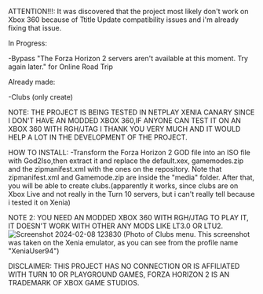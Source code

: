 ATTENTION!!!: It was discovered that the project most likely don't work on Xbox 360 because of Ttitle Update compatibility issues and i'm already fixing that issue.




In Progress:

-Bypass "The Forza Horizon 2 servers aren't available at this moment. Try again later." for Online Road Trip


Already made: 

-Clubs (only create)


NOTE: THE PROJECT IS BEING TESTED IN NETPLAY XENIA CANARY SINCE I DON'T HAVE AN MODDED XBOX 360,IF ANYONE CAN TEST IT ON AN XBOX 360 WITH RGH/JTAG I THANK YOU VERY MUCH AND IT WOULD HELP A LOT IN THE DEVELOPMENT OF THE PROJECT.


HOW TO INSTALL:
-Transform the Forza Horizon 2 GOD file into an ISO file with God2Iso,then extract it and replace the default.xex, gamemodes.zip and the zipmanifest.xml with the ones on the repository. Note that zipmanifest.xml and Gamemode.zip are inside the "media" folder. After that, you will be able to create clubs.(apparently it works, since clubs are on Xbox Live and not really in the Turn 10 servers, but i can't really tell because i tested it on Xenia)


NOTE 2: YOU NEED AN MODDED XBOX 360 WITH RGH/JTAG TO PLAY IT, IT DOESN'T WORK WITH OTHER ANY MODS LIKE LT3.0 OR LTU2.
![Screenshot 2024-02-08 123830](https://github.com/TechSasuke/ProjectRoadTrip360/assets/90097545/9df7adaa-9214-46cd-b213-dcfae8b2077c)
(Photo of Clubs menu. This screenshot was taken on the Xenia emulator, as you can see from the profile name "XeniaUser94")



DISCLAIMER:
THIS PROJECT HAS NO CONNECTION OR IS AFFILIATED WITH TURN 10 OR PLAYGROUND GAMES, FORZA HORIZON 2 IS AN TRADEMARK OF XBOX GAME STUDIOS.
